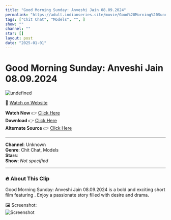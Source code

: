 ```yaml
---
title: "Good Morning Sunday: Anveshi Jain 08.09.2024"
permalink: "https://adult.indianseries.site/movie/Good%20Morning%20Sunday%3A%20Anveshi%20Jain%2008.09.2024"
tags: ["Chit Chat", "Models", "", ]
show: ""
channel: ""
star: []
layout: post
date: "2025-01-01"
---
```


# Good Morning Sunday: Anveshi Jain 08.09.2024

![undefined](https://desisins.com/wp-content/uploads/2024/09/Anveshi-Jain-Good-Morning-Sunday-DesiSins.com_.jpg)

🔗 [Watch on Website](https://adult.indianseries.site/movie/Good%20Morning%20Sunday%3A%20Anveshi%20Jain%2008.09.2024)

**Watch Now** 👉 [Click Here](https://adult.indianseries.site/movie/Good%20Morning%20Sunday%3A%20Anveshi%20Jain%2008.09.2024)  
**Download** 👉 [Click Here](https://adult.indianseries.site/movie/Good%20Morning%20Sunday%3A%20Anveshi%20Jain%2008.09.2024)  
**Alternate Source** 👉 [Click Here](https://adult.indianseries.site/movie/Good%20Morning%20Sunday%3A%20Anveshi%20Jain%2008.09.2024)

---

**Channel**: Unknown  
**Genre**: Chit Chat, Models  
**Stars**:   
**Show**: *Not specified*

---

### 🔥 About This Clip

Good Morning Sunday: Anveshi Jain 08.09.2024 is a bold and exciting short film featuring . Enjoy a passionate story filled with desire and drama.
 
🖼️ Screenshot:  
![Screenshot](https://desisins.com/wp-content/uploads/2024/09/Anveshi-Jain-Good-Morning-Sunday-DesiSins.com_.jpg)
